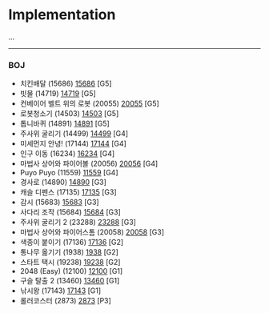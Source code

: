 # Implementation

...

------------

### BOJ
- 치킨배달 (15686) [15686](https://github.com/KyumKyum/Algorithm_Study/blob/main/Implementation/15686.cpp) [G5]
- 빗물 (14719) [14719](https://github.com/KyumKyum/Algorithm_Study/blob/main/Implementation/14719.kt) [G5]
- 컨베이어 벨트 위의 로봇 (20055) [20055](https://github.com/KyumKyum/Algorithm_Study/blob/main/Implementation/20055.cpp) [G5]
- 로봇청소기 (14503) [14503](https://github.com/KyumKyum/Algorithm_Study/blob/main/Implementation/14503.cpp) [G5]
- 톱니바퀴 (14891) [14891](https://github.com/KyumKyum/Algorithm_Study/blob/main/Implementation/14891.cpp) [G5]
- 주사위 굴리기 (14499) [14499](https://github.com/KyumKyum/Algorithm_Study/blob/main/Implementation/14499.cpp) [G4]
- 미세먼지 안녕! (17144) [17144](https://github.com/KyumKyum/Algorithm_Study/blob/main/Implementation/17144.cpp) [G4]
- 인구 이동 (16234) [16234](https://github.com/KyumKyum/Algorithm_Study/blob/main/Implementation/16234.cpp) [G4]
- 마법사 상어와 파이어볼 (20056) [20056](https://github.com/KyumKyum/Algorithm_Study/blob/main/Implementation/20056.kt) [G4]
- Puyo Puyo (11559) [11559](https://github.com/KyumKyum/Algorithm_Study/blob/main/Implementation/11559.cpp) [G4]
- 경사로 (14890) [14890](https://github.com/KyumKyum/Algorithm_Study/blob/main/Implementation/14890.cc) [G3]
- 캐슬 디펜스 (17135) [17135](https://github.com/KyumKyum/Algorithm_Study/blob/main/Implementation/17135.kt) [G3]
- 감시 (15683) [15683](https://github.com/KyumKyum/Algorithm_Study/blob/main/Implementation/15683.cpp) [G3] 
- 사다리 조작 (15684) [15684](https://github.com/KyumKyum/Algorithm_Study/blob/main/Implementation/15684.cpp) [G3] 
- 주사위 굴리기 2 (23288) [23288](https://github.com/KyumKyum/Algorithm_Study/blob/main/Implementation/23288.cpp) [G3]
- 마법사 상어와 파이어스톰 (20058) [20058](https://github.com/KyumKyum/Algorithm_Study/blob/main/Implementation/20058.cpp) [G3]
- 색종이 붙이기 (17136) [17136](https://github.com/KyumKyum/Algorithm_Study/blob/main/Implementation/17136.cpp) [G2]
- 통나무 옮기기 (1938) [1938](https://github.com/KyumKyum/Algorithm_Study/blob/main/Implementation/1938.cpp) [G2]
- 스타트 택시 (19238) [19238](https://github.com/KyumKyum/Algorithm_Study/blob/main/Implementation/19238.cpp) [G2]
- 2048 (Easy) (12100) [12100](https://github.com/KyumKyum/Algorithm_Study/blob/main/Implementation/12100.cpp) [G1]
- 구슬 탈출 2 (13460) [13460](https://github.com/KyumKyum/Algorithm_Study/blob/main/Implementation/13460.cpp) [G1]
- 낚시왕 (17143) [17143](https://github.com/KyumKyum/Algorithm_Study/blob/main/Implementation/17143.cpp) [G1]
- 롤러코스터 (2873) [2873](https://github.com/KyumKyum/Algorithm_Study/blob/main/Implementation/2873.cpp) [P3]

